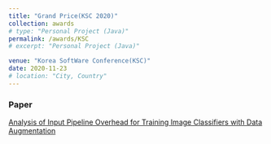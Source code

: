 ```yaml
---
title: "Grand Price(KSC 2020)"
collection: awards
# type: "Personal Project (Java)"
permalink: /awards/KSC
# excerpt: "Personal Project (Java)"

venue: "Korea SoftWare Conference(KSC)"
date: 2020-11-23
# location: "City, Country"
---
```

### Paper
[Analysis of Input Pipeline Overhead for Training Image Classifiers with Data Augmentation](https://irenelee5645.github.io/papers/augment)